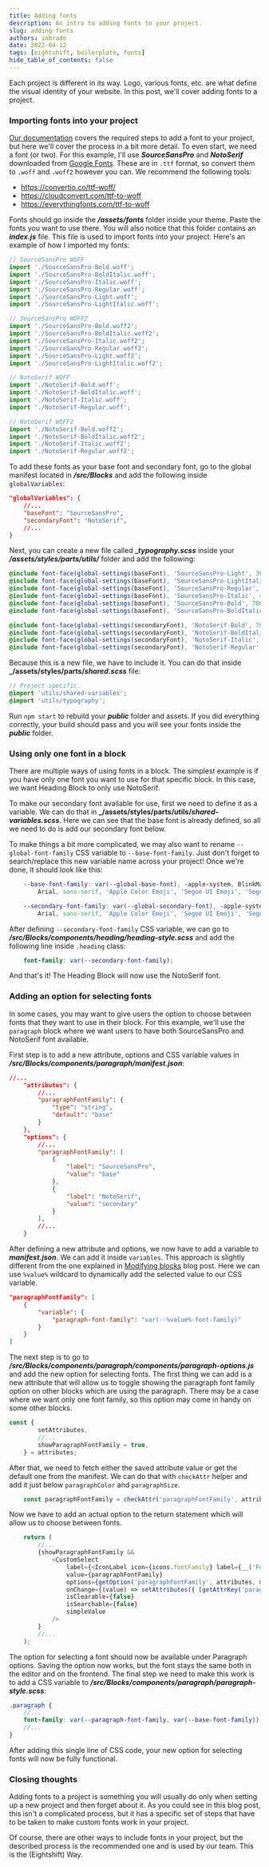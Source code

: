 ```yaml
---
title: Adding fonts
description: An intro to adding fonts to your project.
slug: adding-fonts
authors: iobrado
date: 2022-04-12
tags: [eightshift, boilerplate, fonts]
hide_table_of_contents: false
---
```


Each project is different in its way. Logo, various fonts, etc. are what define the visual identity of your website. In this post, we'll cover adding fonts to a project.
<!--truncate-->

### Importing fonts into your project
[Our documentation](/docs/basics/fonts) covers the required steps to add a font to your project, but here we'll cover the process in a bit more detail. To even start, we need a font (or two). For this example, I'll use **_SourceSansPro_** and **_NotoSerif_** downloaded from [Google Fonts](https://fonts.google.com/). These are in `.ttf` format, so convert them to `.woff` and `.woff2` however you can. We recommend the following tools:
- https://convertio.co/ttf-woff/
- https://cloudconvert.com/ttf-to-woff
- https://everythingfonts.com/ttf-to-woff

Fonts should go inside the **_/assets/fonts_** folder inside your theme. Paste the fonts you want to use there. You will also notice that this folder contains an **_index.js_** file. This file is used to import fonts into your project. Here's an example of how I imported my fonts:
```js
// SourceSansPro WOFF
import './SourceSansPro-Bold.woff';
import './SourceSansPro-BoldItalic.woff';
import './SourceSansPro-Italic.woff';
import './SourceSansPro-Regular.woff';
import './SourceSansPro-Light.woff';
import './SourceSansPro-LightItalic.woff';

// SourceSansPro WOFF2
import './SourceSansPro-Bold.woff2';
import './SourceSansPro-BoldItalic.woff2';
import './SourceSansPro-Italic.woff2';
import './SourceSansPro-Regular.woff2';
import './SourceSansPro-Light.woff2';
import './SourceSansPro-LightItalic.woff2';

// NotoSerif WOFF
import './NotoSerif-Bold.woff';
import './NotoSerif-BoldItalic.woff';
import './NotoSerif-Italic.woff';
import './NotoSerif-Regular.woff';

// NotoSerif WOFF2
import './NotoSerif-Bold.woff2';
import './NotoSerif-BoldItalic.woff2';
import './NotoSerif-Italic.woff2';
import './NotoSerif-Regular.woff2';
```

To add these fonts as your base font and secondary font, go to the global manifest located in **_/src/Blocks_** and add the following inside `globalVariables`:
```json
"globalVariables": {
	//...
	"baseFont": "SourceSansPro",
	"secondaryFont": "NotoSerif",
	//...
}
```

Next, you can create a new file called **__typography.scss_** inside your **_/assets/styles/parts/utils/_** folder and add the following:

```scss
@include font-face(global-settings(baseFont), 'SourceSansPro-Light', 300);
@include font-face(global-settings(baseFont), 'SourceSansPro-LightItalic', 300, italic);
@include font-face(global-settings(baseFont), 'SourceSansPro-Regular', 400);
@include font-face(global-settings(baseFont), 'SourceSansPro-Italic', 400, italic);
@include font-face(global-settings(baseFont), 'SourceSansPro-Bold', 700);
@include font-face(global-settings(baseFont), 'SourceSansPro-BoldItalic', 700, italic);

@include font-face(global-settings(secondaryFont), 'NotoSerif-Bold', 700);
@include font-face(global-settings(secondaryFont), 'NotoSerif-BoldItalic', 700, italic);
@include font-face(global-settings(secondaryFont), 'NotoSerif-Italic', 400, italic);
@include font-face(global-settings(secondaryFont), 'NotoSerif-Regular', 400);
```

Because this is a new file, we have to include it. You can do that inside **_/assets/styles/parts/_shared.scss_** file:
```scss
// Project specific.
@import 'utils/shared-variables';
@import 'utils/typography';
```

Run `npm start` to rebuild your **_public_** folder and assets. If you did everything correctly, your build should pass and you will see your fonts inside the **_public_** folder.

### Using only one font in a block

There are multiple ways of using fonts in a block. The simplest example is if you have only one font you want to use for that specific block. In this case, we want Heading Block to only use NotoSerif.

To make our secondary font available for use, first we need to define it as a variable. We can do that in **_/assets/styles/parts/utils/_shared-variables.scss_**. Here we can see that the base font is already defined, so all we need to do is add our secondary font below.

To make things a bit more complicated, we may also want to rename `--global-font-family` CSS variable to `--base-font-family`. Just don't forget to search/replace this new variable name across your project! Once we're done, it should look like this:
```scss
	--base-font-family: var(--global-base-font), -apple-system, BlinkMacSystemFont, 'Segoe UI', Roboto, Helvetica,
		Arial, sans-serif, 'Apple Color Emoji', 'Segoe UI Emoji', 'Segoe UI Symbol';

	--secondary-font-family: var(--global-secondary-font), -apple-system, BlinkMacSystemFont, 'Segoe UI', Roboto, Helvetica,
		Arial, sans-serif, 'Apple Color Emoji', 'Segoe UI Emoji', 'Segoe UI Symbol';
```
After defining `--secondary-font-family` CSS variable, we can go to **_/src/Blocks/components/heading/heading-style.scss_** and add the following line inside `.heading` class:
```scss
	font-family: var(--secondary-font-family);
```

And that's it! The Heading Block will now use the NotoSerif font.

### Adding an option for selecting fonts

In some cases, you may want to give users the option to choose between fonts that they want to use in their block. For this example, we'll use the `paragraph` block where we want users to have both SourceSansPro and NotoSerif font available.

First step is to add a new attribute, options and CSS variable values in **_/src/Blocks/components/paragraph/manifest.json_**:
```json
//...
	"attributes": {
		//...
		"paragraphFontFamily": {
			"type": "string",
			"default": "base"
		}
	},
	"options": {
		//...
		"paragraphFontFamily": [
			{
				"label": "SourceSansPro",
				"value": "base"
			},
			{
				"label": "NotoSerif",
				"value": "secondary"
			}
		],
		//...
	}
```

After defining a new attribute and options, we now have to add a variable to **_manifest.json_**. We can add it inside `variables`. This approach is slightly different from the one explained in [Modifying blocks](/blog/modifying-blocks) blog post. Here we can use `%value%` wildcard to dynamically add the selected value to our CSS variable.
```json
"paragraphFontFamily": [
	{
		"variable": {
			"paragraph-font-family": "var(--%value%-font-family)"
		}
	}
]
```

The next step is to go to **_/src/Blocks/components/paragraph/components/paragraph-options.js_** and add the new option for selecting fonts. The first thing we can add is a new attribute that will allow us to toggle showing the paragraph font family option on other blocks which are using the paragraph. There may be a case where we want only one font family, so this option may come in handy on some other blocks.
```js
const {
		setAttributes,
		//...
		showParagraphFontFamily = true,
	} = attributes;
```

After that, we need to fetch either the saved attribute value or get the default one from the manifest. We can do that with `checkAttr` helper and add it just below `paragraphColor` and `paragraphSize`.
```js
	const paragraphFontFamily = checkAttr('paragraphFontFamily', attributes, manifest);
```

Now we have to add an actual option to the return statement which will allow us to choose between fonts.
```js
	return (
		//...
		{showParagraphFontFamily &&
			<CustomSelect
				label={<IconLabel icon={icons.fontFamily} label={__('Font Family', 'eightshift-theme')} />}
				value={paragraphFontFamily}
				options={getOption('paragraphFontFamily', attributes, manifest)}
				onChange={(value) => setAttributes({ [getAttrKey('paragraphFontFamily', attributes, manifest)]: value })}
				isClearable={false}
				isSearchable={false}
				simpleValue
			/>
		}
		//...
	);
```

The option for selecting a font should now be available under Paragraph options. Saving the option now works, but the font stays the same both in the editor and on the frontend. The final step we need to make this work is to add a CSS variable to **_/src/Blocks/components/paragraph/paragraph-style.scss_**:
```scss
.paragraph {
	//...
	font-family: var(--paragraph-font-family, var(--base-font-family));
	//...
}
```

After adding this single line of CSS code, your new option for selecting fonts will now be fully functional.

### Closing thoughts
Adding fonts to a project is something you will usually do only when setting up a new project and then forget about it. As you could see in this blog post, this isn't a complicated process, but it has a specific set of steps that have to be taken to make custom fonts work in your project.

Of course, there are other ways to include fonts in your project, but the described process is the recommended one and is used by our team. This is the (Eightshift) Way.
